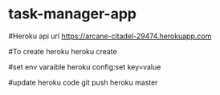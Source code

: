 # task-manager-app

#Heroku api url 
https://arcane-citadel-29474.herokuapp.com

#To create heroku
heroku create

#set env varaible
heroku config:set key=value

#update heroku code
git push heroku master
